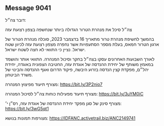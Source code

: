 ## Message 9041

דובר צה״ל:

צה״ל סיכל את מנהרת הטרור הגדולה ביותר שנחשפה בצפון רצועת עזה

בהמשך לחשיפת מנהרת טרור מתאריך 16 בדצמבר 2023, סוכלה מנהרת הטרור של ארגון הטרור חמאס, בעלת מספר הסתעפויות אשר נחפרה מצפון רצועת עזה לכיוון שטח ישראל. נציין כי התוואי לא חצה לשטח ישראל. 

לאורך השבועות האחרונים עסקו בצה״ל בחקר וסיכול המנהרה.
התוואי אותר והושמד במאמץ משותף של יחידת ההנדסה של אוגדת עזה, החטיבה הצפונית באוגדה, יחידת יהל״ם, מפקדת קצין הנדסה בזרוע היבשה, פיקוד הדרום ואגף ההנדסה והבינוי של משרד הביטחון.

מצורף תיעוד מפיצוץ המנהרה: https://bit.ly/3P2nio7 

מצורף תיעוד מפעילות כוחות צה״ל לסיכול המנהרה: https://bit.ly/3uYM0iC

מצורף סינק של סגן מפקד יחידת ההנדסה של אוגדת עזה, רס״ן י׳: https://bit.ly/3wG5qt1 

מצורפות תמונות בנושא: https://IDFANC.activetrail.biz/ANC2149741

